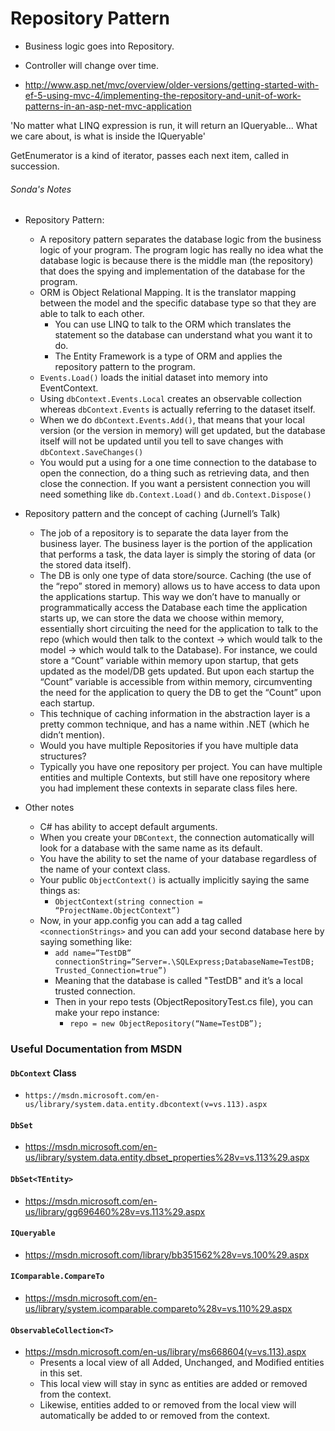 # Repository Pattern  

* Business logic goes into Repository.
* Controller will change over time.

* http://www.asp.net/mvc/overview/older-versions/getting-started-with-ef-5-using-mvc-4/implementing-the-repository-and-unit-of-work-patterns-in-an-asp-net-mvc-application

'No matter what LINQ expression is run, it will return an IQueryable... What we care about, is what is inside the IQueryable'

GetEnumerator is a kind of iterator, passes each next item, called in succession.

###### Sonda's Notes
* Repository Pattern:
   * A repository pattern separates the database logic from the business logic of your program. The program logic has really no idea what the database logic is because there is the middle man (the repository) that does the spying and implementation of the database for the program.
   * ORM is Object Relational Mapping. It is the translator mapping between the model and the specific database type so that they are able to talk to each other.
     * You can use LINQ to talk to the ORM which translates the statement so the database can understand what you want it to do.
     * The Entity Framework is a type of ORM and applies the repository pattern to the program.
   * `Events.Load()` loads the initial dataset into memory into EventContext.
   * Using `dbContext.Events.Local` creates an observable collection whereas `dbContext.Events` is actually referring to the dataset itself.
   * When we do `dbContext.Events.Add()`, that means that your local version (or the version in memory) will get updated, but the database itself will not be updated until you tell to save changes with `dbContext.SaveChanges()`
   * You would put a using for a one time connection to the database to open the connection, do a thing such as retrieving data, and then close the connection. If you want a persistent connection you will need something like `db.Context.Load()` and `db.Context.Dispose()`


* Repository pattern and the concept of caching  (Jurnell’s Talk)  
  *  The job of a repository is to separate the data layer from the business layer.  The business layer is the portion of the application that performs a task, the data layer is simply the storing of data (or the stored data itself).
  *  The DB is only one type of data store/source.  Caching (the use of the “repo” stored in memory) allows us to have access to data upon the applications startup.  This way we don’t have to manually or programmatically access the Database each time the application starts up, we can store the data we choose within memory, essentially short circuiting the need for the application to talk to the repo (which would then talk to the context → which would talk to the model → which would talk to the Database).  For instance, we could store a “Count” variable within memory upon startup, that gets updated as the model/DB gets updated.  But upon each startup the “Count” variable is accessible from within memory, circumventing the need for the application to query the DB to get the “Count” upon each startup.
  *  This technique of caching information in the abstraction layer is a pretty common technique, and has a name within .NET (which he didn’t mention).
  * Would you have multiple Repositories if you have multiple data structures?
   * Typically you have one repository per project. You can have multiple entities and multiple Contexts, but still have one repository where you had implement these contexts in separate class files here.

* Other notes
   * C# has ability to accept default arguments.
   * When you create your `DBContext`, the connection automatically will look for a database with the same name as its default.
   * You have the ability to set the name of your database regardless of the name of your context class.
   * Your public `ObjectContext()` is actually implicitly saying the same things as:
     * `ObjectContext(string connection = “ProjectName.ObjectContext”)`
   * Now, in your app.config you can add a tag called `<connectionStrings>`
   and you can add your second database here by saying something like:
       * `add name=”TestDB” connectionString=”Server=.\SQLExpress;DatabaseName=TestDB; Trusted_Connection=true”)`
     * Meaning that the database is called "TestDB" and it’s a local trusted connection.
     * Then in your repo tests (ObjectRepositoryTest.cs file),  you can make your repo instance:
       * `repo = new ObjectRepository(“Name=TestDB”);`




### Useful Documentation from MSDN

#### `DbContext` Class
* `https://msdn.microsoft.com/en-us/library/system.data.entity.dbcontext(v=vs.113).aspx`

#### `DbSet`
* https://msdn.microsoft.com/en-us/library/system.data.entity.dbset_properties%28v=vs.113%29.aspx

#### `DbSet<TEntity>`
* https://msdn.microsoft.com/en-us/library/gg696460%28v=vs.113%29.aspx

#### `IQueryable`
* https://msdn.microsoft.com/library/bb351562%28v=vs.100%29.aspx

#### `IComparable.CompareTo`
* https://msdn.microsoft.com/en-us/library/system.icomparable.compareto%28v=vs.110%29.aspx

#### `ObservableCollection<T>`
* https://msdn.microsoft.com/en-us/library/ms668604(v=vs.113).aspx
   * Presents a local view of all Added, Unchanged, and Modified entities in this set.
   * This local view will stay in sync as entities are added or removed from the context.
   * Likewise, entities added to or removed from the local view will automatically be added to or removed from the context.
